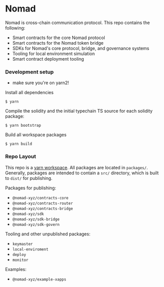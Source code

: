 # Nomad

Nomad is cross-chain communication protocol. This repo contains the following:

- Smart contracts for the core Nomad protocol
- Smart contracts for the Nomad token bridge
- SDKs for Nomad's core protocol, bridge, and governance systems
- Tooling for local environment simulation
- Smart contract deployment tooling

### Development setup

- make sure you're on yarn2!

Install all dependencies

```
$ yarn
```

Compile the solidity and the initial typechain TS source for each solidity
package:

```
$ yarn bootstrap
```

Build all workspace packages

```
$ yarn build
```

### Repo Layout

This repo is a [yarn workspace](https://yarnpkg.com/features/workspaces). All
packages are located in `packages/`. Generally, packages are intended to
contain a `src/` directory, which is built to `dist/` for publishing.

Packages for publishing:

- `@nomad-xyz/contracts-core`
- `@nomad-xyz/contracts-router`
- `@nomad-xyz/contracts-bridge`
- `@nomad-xyz/sdk`
- `@nomad-xyz/sdk-bridge`
- `@nomad-xyz/sdk-govern`

Tooling and other unpublished packages:

- `keymaster`
- `local-enviroment`
- `deploy`
- `monitor`

Examples:

- `@nomad-xyz/example-xapps`
